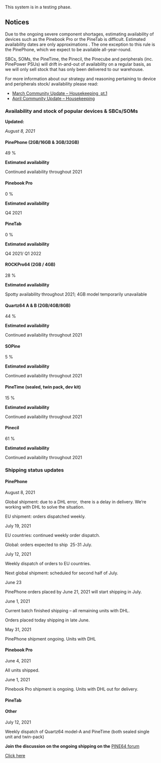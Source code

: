 This system is in a testing phase.

## Notices

Due to the ongoing severe component shortages, estimating availability of devices such as the Pinebook Pro or the PineTab is difficult. Estimated availability dates are
only approximations
. The one exception to this rule is the PinePhone, which we expect to be available all-year-round.

SBCs, SOMs, the PineTime, the Pinecil, the Pinecube and peripherals (inc. PinePower PSUs) will drift in-and-out of availability on a regular basis, as we will only sell stock that has only been delivered to our warehouse.

For more information about our strategy and reasoning pertaining to device and peripherals stock/ availability please read:

- [March Community Update – Housekeeping&nbsp; pt.1](https://www.pine64.org/2021/03/15/march-update/)
- [April Community Update – Housekeeping](https://www.pine64.org/2021/04/15/april-update-new-developments/)

### Availability and stock of popular devices &amp; SBCs/SOMs

**Updated:**

*August 8, 2021*

#### PinePhone (2GB/16GB &amp; 3GB/32GB)
49 %

**Estimated availability**

Continued availability throughout 2021

#### Pinebook Pro
0 %

**Estimated availability**

Q4 2021

#### PineTab
0 %

**Estimated availability**

Q4 2021/ Q1 2022

#### ROCKPro64 (2GB / 4GB)
28 %

**Estimated availability**

Spotty availability throughout 2021; 4GB model temporarily unavailable

#### Quartz64 A &amp; B (2GB/4GB/8GB)
44 %

**Estimated availability**

Continued availability throughout 2021

#### SOPine
5 %

**Estimated availability**

Continued availability throughout 2021

#### PineTime (sealed, twin pack, dev kit)
15 %

**Estimated availability**

Continued availability throughout 2021

#### Pinecil
61 %

**Estimated availability**

Continued availability throughout 2021

### **Shipping status updates**

#### PinePhone
August 8, 2021

Global shipment: due to a DHL error,&nbsp; there is a delay in delivery. We’re working with DHL to solve the situation.

EU shipment: orders dispatched weekly.

July 19, 2021

EU countries: continued weekly order dispatch.

Global: orders expected to ship&nbsp; 25-31 July.

July 12, 2021

Weekly dispatch of orders to EU countries.

Next global shipment: scheduled for second half of July.

June 23

PinePhone orders placed by June 21, 2021 will start shipping in July.

June 1, 2021

Current batch finished shipping – all remaining units with DHL.

Orders placed today shipping in late June.

May 31, 2021

PinePhone shipment ongoing. Units with DHL

#### Pinebook Pro
June 4, 2021

All units shipped.

June 1, 2021

Pinebook Pro shipment is ongoing. Units with DHL out for delivery.

#### PineTab

#### Other
July 12, 2021

Weekly dispatch of Quartz64 model-A and PineTime (both sealed single unit and twin-pack)

**Join the discussion on the ongoing shipping on the**
[PINE64 forum](https://forum.pine64.org/showthread.php?tid=14063)

[Click here](https://forum.pine64.org/showthread.php?tid=14063)
